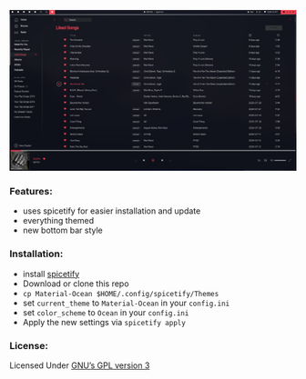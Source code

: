 ![screenshot](./screenshot.png)

### Features:

- uses spicetify for easier installation and update
- everything themed
- new bottom bar style

### Installation:

- install [spicetify](https://github.com/khanhas/spicetify-cli)
- Download or clone this repo
- `cp Material-Ocean $HOME/.config/spicetify/Themes`
- set `current_theme` to `Material-Ocean` in your `config.ini`
- set `color_scheme` to `Ocean` in your `config.ini`
- Apply the new settings via `spicetify apply`

### License:

Licensed Under [GNU’s GPL version 3](https://github.com/material-ocean/Material-Ocean/blob/master/LICENSE)
